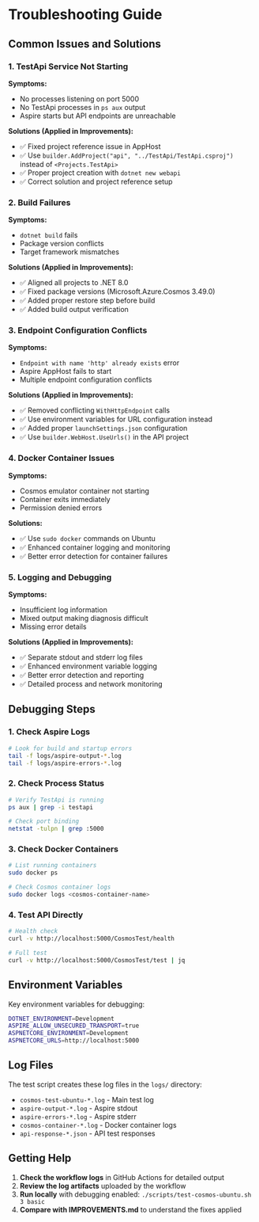 # Troubleshooting Guide

## Common Issues and Solutions

### 1. TestApi Service Not Starting

**Symptoms:**
- No processes listening on port 5000
- No TestApi processes in `ps aux` output
- Aspire starts but API endpoints are unreachable

**Solutions (Applied in Improvements):**
- ✅ Fixed project reference issue in AppHost
- ✅ Use `builder.AddProject("api", "../TestApi/TestApi.csproj")` instead of `<Projects.TestApi>`
- ✅ Proper project creation with `dotnet new webapi`
- ✅ Correct solution and project reference setup

### 2. Build Failures

**Symptoms:**
- `dotnet build` fails
- Package version conflicts
- Target framework mismatches

**Solutions (Applied in Improvements):**
- ✅ Aligned all projects to .NET 8.0
- ✅ Fixed package versions (Microsoft.Azure.Cosmos 3.49.0)
- ✅ Added proper restore step before build
- ✅ Added build output verification

### 3. Endpoint Configuration Conflicts

**Symptoms:**
- `Endpoint with name 'http' already exists` error
- Aspire AppHost fails to start
- Multiple endpoint configuration conflicts

**Solutions (Applied in Improvements):**
- ✅ Removed conflicting `WithHttpEndpoint` calls
- ✅ Use environment variables for URL configuration instead
- ✅ Added proper `launchSettings.json` configuration
- ✅ Use `builder.WebHost.UseUrls()` in the API project

### 4. Docker Container Issues

**Symptoms:**
- Cosmos emulator container not starting
- Container exits immediately
- Permission denied errors

**Solutions:**
- ✅ Use `sudo docker` commands on Ubuntu
- ✅ Enhanced container logging and monitoring
- ✅ Better error detection for container failures

### 5. Logging and Debugging

**Symptoms:**
- Insufficient log information
- Mixed output making diagnosis difficult
- Missing error details

**Solutions (Applied in Improvements):**
- ✅ Separate stdout and stderr log files
- ✅ Enhanced environment variable logging
- ✅ Better error detection and reporting
- ✅ Detailed process and network monitoring

## Debugging Steps

### 1. Check Aspire Logs
```bash
# Look for build and startup errors
tail -f logs/aspire-output-*.log
tail -f logs/aspire-errors-*.log
```

### 2. Check Process Status
```bash
# Verify TestApi is running
ps aux | grep -i testapi

# Check port binding
netstat -tulpn | grep :5000
```

### 3. Check Docker Containers
```bash
# List running containers
sudo docker ps

# Check Cosmos container logs
sudo docker logs <cosmos-container-name>
```

### 4. Test API Directly
```bash
# Health check
curl -v http://localhost:5000/CosmosTest/health

# Full test
curl -v http://localhost:5000/CosmosTest/test | jq
```

## Environment Variables

Key environment variables for debugging:
```bash
DOTNET_ENVIRONMENT=Development
ASPIRE_ALLOW_UNSECURED_TRANSPORT=true
ASPNETCORE_ENVIRONMENT=Development
ASPNETCORE_URLS=http://localhost:5000
```

## Log Files

The test script creates these log files in the `logs/` directory:
- `cosmos-test-ubuntu-*.log` - Main test log
- `aspire-output-*.log` - Aspire stdout
- `aspire-errors-*.log` - Aspire stderr  
- `cosmos-container-*.log` - Docker container logs
- `api-response-*.json` - API test responses

## Getting Help

1. **Check the workflow logs** in GitHub Actions for detailed output
2. **Review the log artifacts** uploaded by the workflow
3. **Run locally** with debugging enabled: `./scripts/test-cosmos-ubuntu.sh 3 basic`
4. **Compare with IMPROVEMENTS.md** to understand the fixes applied

